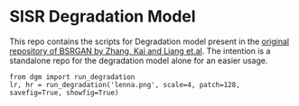 # SISR Degradation Model

This repo contains the scripts for Degradation model present in the [original repository of BSRGAN by Zhang, Kai and Liang et.al](https://github.com/cszn/BSRGAN). The intention is a standalone repo for the degradation model alone for an easier usage.

```
from dgm import run_degradation
lr, hr = run_degradation('lenna.png', scale=4, patch=128, savefig=True, showfig=True)
```
